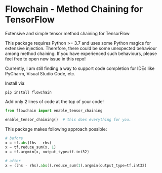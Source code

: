 # Flowchain - Method Chaining for TensorFlow

Extensive and simple tensor method chaining for TensorFlow

This package requires Python >= 3.7 and uses some Python magics for extensive injection. Therefore, there could be some unexpected behaviour among method chaining. If you have experienced such behaviours, please feel free to open new issue in this repo!

Currently, I am still finding a way to support code completion for IDEs like PyCharm, Visual Studio Code, etc.

Install via:
```
pip install flowchain
```

Add only 2 lines of code at the top of your code!
```python
from flowchain import enable_tensor_chaining

enable_tensor_chaining()  # this does everything for you.
```

This package makes following approach possible:
```python
# before
x = tf.abs(lhs - rhs)
x = tf.reduce_sum(x, 1)
x = tf.argmin(x, output_type=tf.int32)

# after
x = (lhs - rhs).abs().reduce_sum(1).argmin(output_type=tf.int32)
```

